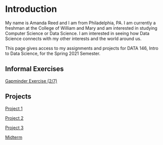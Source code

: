 # Introduction

My name is Amanda Reed and I am from Philadelphia, PA. I am currently a freshman at the College of William and Mary and am interested in studying Computer Science or Data Science. I am interested in seeing how Data Science connects with my other interests and the world around us.

This page gives access to my assignments and projects for DATA 146, Intro to Data Science, for the Spring 2021 Semester.
 
## Informal Exercises

[Gapminder Exercise (2/7)](gapminder.md)
 
## Projects

[Project 1](project1.md)

[Project 2](project2.md)

[Project 3](project3.md)

[Midterm](midterm.md)
